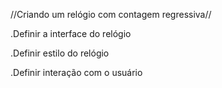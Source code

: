 //Criando um relógio com contagem regressiva//

.Definir a interface do relógio


.Definir estilo do relógio


.Definir interação com o usuário
